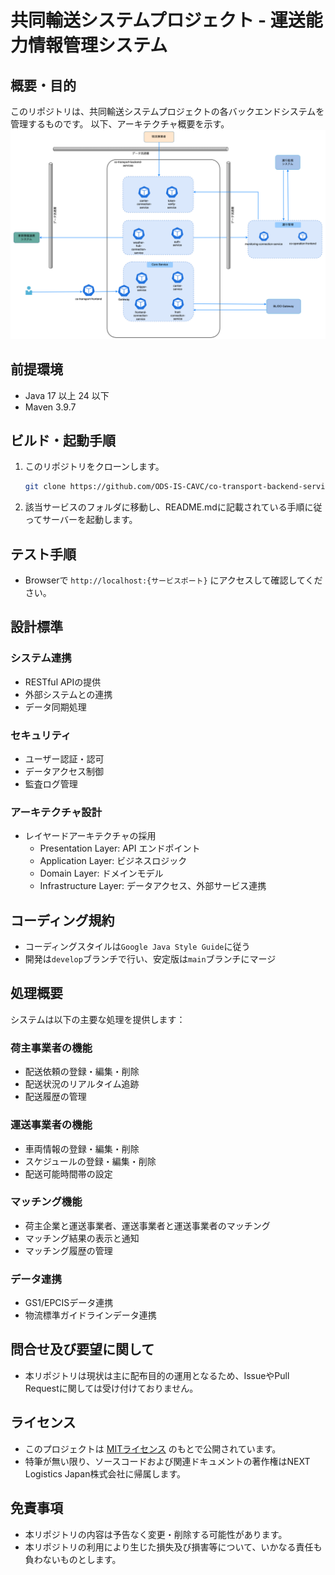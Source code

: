 # 共同輸送システムプロジェクト - 運送能力情報管理システム

## 概要・目的
このリポジトリは、共同輸送システムプロジェクトの各バックエンドシステムを管理するものです。
以下、アーキテクチャ概要を示す。  
![](./docs/architecture.png)

## 前提環境
- Java 17 以上 24 以下
- Maven 3.9.7

## ビルド・起動手順
1. このリポジトリをクローンします。
    ```bash
    git clone https://github.com/ODS-IS-CAVC/co-transport-backend-services.git
    ```
2. 該当サービスのフォルダに移動し、README.mdに記載されている手順に従ってサーバーを起動します。

## テスト手順
- Browserで `http://localhost:{サービスポート}` にアクセスして確認してください。

## 設計標準
### システム連携
  - RESTful APIの提供
  - 外部システムとの連携
  - データ同期処理

### セキュリティ
  - ユーザー認証・認可
  - データアクセス制御
  - 監査ログ管理

### アーキテクチャ設計
- レイヤードアーキテクチャの採用
  - Presentation Layer: API エンドポイント
  - Application Layer: ビジネスロジック
  - Domain Layer: ドメインモデル
  - Infrastructure Layer: データアクセス、外部サービス連携

## コーディング規約
- コーディングスタイルは`Google Java Style Guide`に従う
- 開発は`develop`ブランチで行い、安定版は`main`ブランチにマージ

## 処理概要
システムは以下の主要な処理を提供します：
### 荷主事業者の機能
- 配送依頼の登録・編集・削除
- 配送状況のリアルタイム追跡
- 配送履歴の管理

### 運送事業者の機能
- 車両情報の登録・編集・削除
- スケジュールの登録・編集・削除
- 配送可能時間帯の設定

### マッチング機能
- 荷主企業と運送事業者、運送事業者と運送事業者のマッチング
- マッチング結果の表示と通知
- マッチング履歴の管理

### データ連携
- GS1/EPCISデータ連携
- 物流標準ガイドラインデータ連携

## 問合せ及び要望に関して
- 本リポジトリは現状は主に配布目的の運用となるため、IssueやPull Requestに関しては受け付けておりません。

## ライセンス
- このプロジェクトは [MITライセンス](LICENSE.txt) のもとで公開されています。  
- 特筆が無い限り、ソースコードおよび関連ドキュメントの著作権はNEXT Logistics Japan株式会社に帰属します。

## 免責事項
- 本リポジトリの内容は予告なく変更・削除する可能性があります。
- 本リポジトリの利用により生じた損失及び損害等について、いかなる責任も負わないものとします。
